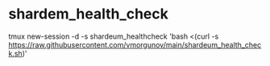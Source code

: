 # shardem_health_check

tmux new-session -d -s shardeum_healthcheck 'bash <(curl -s https://raw.githubusercontent.com/vmorgunov/main/shardeum_health_check.sh)'
